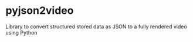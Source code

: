 # pyjson2video

Library to convert structured stored data as JSON to a fully rendered video using Python
